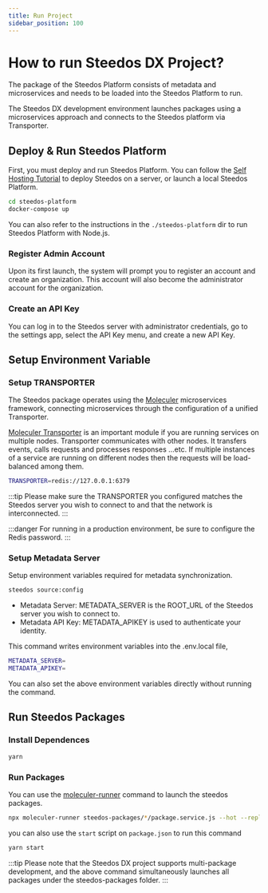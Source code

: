 ```yaml
---
title: Run Project 
sidebar_position: 100
---
```


# How to run Steedos DX Project?

The package of the Steedos Platform consists of metadata and microservices and needs to be loaded into the Steedos Platform to run. 

The Steedos DX development environment launches packages using a microservices approach and connects to the Steedos platform via Transporter.

## Deploy & Run Steedos Platform

First, you must deploy and run Steedos Platform. You can follow the [Self Hosting Tutorial](/deploy/deploy-docker) to deploy Steedos on a server, or launch a local Steedos Platform.

```bash
cd steedos-platform
docker-compose up
```

You can also refer to the instructions in the `./steedos-platform` dir to run Steedos Platform with Node.js.

### Register Admin Account

Upon its first launch, the system will prompt you to register an account and create an organization. This account will also become the administrator account for the organization.

### Create an API Key

You can log in to the Steedos server with administrator credentials, go to the settings app, select the API Key menu, and create a new API Key.

## Setup Environment Variable

### Setup TRANSPORTER

The Steedos package operates using the [Moleculer](https://moleculer.services/docs) microservices framework, connecting microservices through the configuration of a unified Transporter.

[Moleculer Transporter](https://moleculer.services/docs/0.14/networking) is an important module if you are running services on multiple nodes. Transporter communicates with other nodes. It transfers events, calls requests and processes responses …etc. If multiple instances of a service are running on different nodes then the requests will be load-balanced among them.

```bash
TRANSPORTER=redis://127.0.0.1:6379
```
:::tip
Please make sure the TRANSPORTER you configured matches the Steedos server you wish to connect to and that the network is interconnected. 
:::

:::danger
For running in a production environment, be sure to configure the Redis password.
:::

### Setup Metadata Server

Setup environment variables required for metadata synchronization.

```bash
steedos source:config
```

- Metadata Server: METADATA_SERVER is the ROOT_URL of the Steedos server you wish to connect to.
- Metadata API Key: METADATA_APIKEY is used to authenticate your identity. 

This command writes environment variables into the .env.local file, 

```bash
METADATA_SERVER=
METADATA_APIKEY=
```

You can also set the above environment variables directly without running the command.

## Run Steedos Packages

### Install Dependences

```bash
yarn
```

### Run Packages

You can use the [moleculer-runner](https://moleculer.services/docs/0.14/runner) command to launch the steedos packages.

```bash
npx moleculer-runner steedos-packages/*/package.service.js --hot --repl
```

you can also use the `start` script on `package.json` to run this command

```bash
yarn start
```

:::tip
Please note that the Steedos DX project supports multi-package development, and the above command simultaneously launches all packages under the steedos-packages folder.
:::